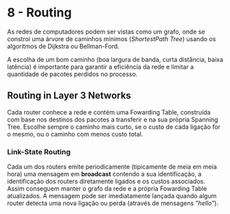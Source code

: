 # 8 - Routing

As redes de computadores podem ser vistas como um grafo, onde se constroi uma árvore de caminhos mínimos (*ShortestPath Tree*) usando os algoritmos de Dijkstra ou Bellman-Ford.

A escolha de um bom caminho (boa largura de banda, curta distância, baixa latência) é importante para garantir a eficiência da rede e limitar a quantidade de pacotes perdidos no processo.

## Routing in Layer 3 Networks

Cada router conhece a rede e contém uma Fowarding Table, construída com base nos destinos dos pacotes a transferir e na sua própria Spanning Tree. Escolhe sempre o caminho mais curto, se o custo de cada ligação for o mesmo, ou o caminho com menos custo total.

### Link-State Routing

Cada um dos routers emite periodicamente (tipicamente de meia em meia hora) uma mensagem em **broadcast** contendo a sua identificação, a identificação dos routers diretamente ligados e os custos associados. Assim conseguem manter o grafo da rede e a própria Fowarding Table atualizados. A mensagem pode ser imediatamente lançada quando algum router detecta uma nova ligação ou perda (através de mensagens *"hello"*). 

